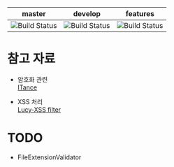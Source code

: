 |                                                        master                                                         |                                                        develop                                                         |                                                                features                                                                |
|:---------------------------------------------------------------------------------------------------------------------:|:----------------------------------------------------------------------------------------------------------------------:|:--------------------------------------------------------------------------------------------------------------------------------------:|
| ![Build Status](https://github.com/JoonHoSon/cliff3-library/actions/workflows/maven_test.yml/badge.svg?branch=master) | ![Build Status](https://github.com/JoonHoSon/cliff3-library/actions/workflows/maven_test.yml/badge.svg?branch=develop) | ![Build Status](https://github.com/JoonHoSon/cliff3-library/actions/workflows/maven_test.yml/badge.svg?branch=feature/change-to-junit) 

# 참고 자료

* 암호화 관련<br>
  [ITance](https://itance.tistory.com/entry/%EC%95%94%ED%98%B8%ED%95%99DES-AES-RSA-%EC%95%94%ED%98%B8%ED%99%94-%EC%95%8C%EA%B3%A0%EB%A6%AC%EC%A6%98)

* XSS 처리<br>
  [Lucy-XSS filter](https://github.com/naver/lucy-xss-filter)

# TODO

* FileExtensionValidator